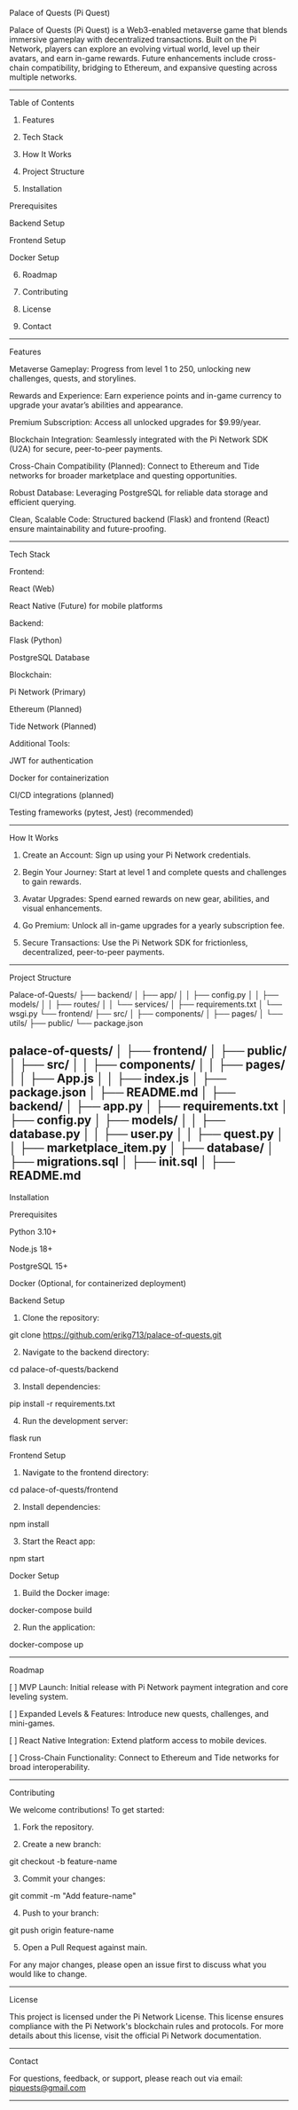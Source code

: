 Palace of Quests (Pi Quest)





Palace of Quests (Pi Quest) is a Web3-enabled metaverse game that blends immersive gameplay with decentralized transactions. Built on the Pi Network, players can explore an evolving virtual world, level up their avatars, and earn in-game rewards. Future enhancements include cross-chain compatibility, bridging to Ethereum, and expansive questing across multiple networks.


---

Table of Contents

1. Features


2. Tech Stack


3. How It Works


4. Project Structure


5. Installation

Prerequisites

Backend Setup

Frontend Setup

Docker Setup



6. Roadmap


7. Contributing


8. License


9. Contact




---

Features

Metaverse Gameplay: Progress from level 1 to 250, unlocking new challenges, quests, and storylines.

Rewards and Experience: Earn experience points and in-game currency to upgrade your avatar’s abilities and appearance.

Premium Subscription: Access all unlocked upgrades for $9.99/year.

Blockchain Integration: Seamlessly integrated with the Pi Network SDK (U2A) for secure, peer-to-peer payments.

Cross-Chain Compatibility (Planned): Connect to Ethereum and Tide networks for broader marketplace and questing opportunities.

Robust Database: Leveraging PostgreSQL for reliable data storage and efficient querying.

Clean, Scalable Code: Structured backend (Flask) and frontend (React) ensure maintainability and future-proofing.



---

Tech Stack

Frontend:

React (Web)

React Native (Future) for mobile platforms


Backend:

Flask (Python)

PostgreSQL Database


Blockchain:

Pi Network (Primary)

Ethereum (Planned)

Tide Network (Planned)


Additional Tools:

JWT for authentication

Docker for containerization

CI/CD integrations (planned)

Testing frameworks (pytest, Jest) (recommended)



---

How It Works

1. Create an Account: Sign up using your Pi Network credentials.


2. Begin Your Journey: Start at level 1 and complete quests and challenges to gain rewards.


3. Avatar Upgrades: Spend earned rewards on new gear, abilities, and visual enhancements.


4. Go Premium: Unlock all in-game upgrades for a yearly subscription fee.


5. Secure Transactions: Use the Pi Network SDK for frictionless, decentralized, peer-to-peer payments.




---

Project Structure

Palace-of-Quests/
├── backend/
│   ├── app/
│   │   ├── config.py
│   │   ├── models/
│   │   ├── routes/
│   │   └── services/
│   ├── requirements.txt
│   └── wsgi.py
└── frontend/
    ├── src/
    │   ├── components/
    │   ├── pages/
    │   └── utils/
    ├── public/
    └── package.json

palace-of-quests/
│
├── frontend/
│   ├── public/
│   ├── src/
│   │   ├── components/
│   │   ├── pages/
│   │   ├── App.js
│   │   ├── index.js
│   ├── package.json
│   ├── README.md
│
├── backend/
│   ├── app.py
│   ├── requirements.txt
│   ├── config.py
│   ├── models/
│   │   ├── database.py
│   │   ├── user.py
│   │   ├── quest.py
│   │   ├── marketplace_item.py
│
├── database/
│   ├── migrations.sql
│   ├── init.sql
│
├── README.md
---

Installation

Prerequisites

Python 3.10+

Node.js 18+

PostgreSQL 15+

Docker (Optional, for containerized deployment)


Backend Setup

1. Clone the repository:

git clone https://github.com/erikg713/palace-of-quests.git


2. Navigate to the backend directory:

cd palace-of-quests/backend


3. Install dependencies:

pip install -r requirements.txt


4. Run the development server:

flask run



Frontend Setup

1. Navigate to the frontend directory:

cd palace-of-quests/frontend


2. Install dependencies:

npm install


3. Start the React app:

npm start



Docker Setup

1. Build the Docker image:

docker-compose build


2. Run the application:

docker-compose up




---

Roadmap

[ ] MVP Launch: Initial release with Pi Network payment integration and core leveling system.

[ ] Expanded Levels & Features: Introduce new quests, challenges, and mini-games.

[ ] React Native Integration: Extend platform access to mobile devices.

[ ] Cross-Chain Functionality: Connect to Ethereum and Tide networks for broad interoperability.



---

Contributing

We welcome contributions! To get started:

1. Fork the repository.


2. Create a new branch:

git checkout -b feature-name


3. Commit your changes:

git commit -m "Add feature-name"


4. Push to your branch:

git push origin feature-name


5. Open a Pull Request against main.



For any major changes, please open an issue first to discuss what you would like to change.


---

License

This project is licensed under the Pi Network License. This license ensures compliance with the Pi Network's blockchain rules and protocols. For more details about this license, visit the official Pi Network documentation.


---

Contact

For questions, feedback, or support, please reach out via email:
piquests@gmail.com


---
